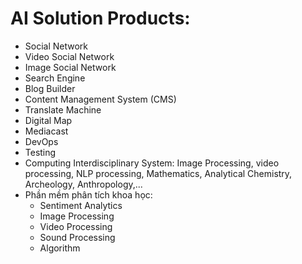 # AI Solution Products:
+ Social Network 
+ Video Social Network  
+ Image Social Network  
+ Search Engine 
+ Blog Builder 
+ Content Management System (CMS) 
+ Translate Machine  
+ Digital Map 
+ Mediacast 
+ DevOps 
+ Testing  
+ Computing Interdisciplinary System: Image Processing, video processing, NLP processing, Mathematics, Analytical Chemistry, Archeology, Anthropology,... 
+ Phần mềm phân tích khoa học: 
  + Sentiment Analytics 
  + Image Processing
  + Video Processing
  + Sound Processing
  + Algorithm


